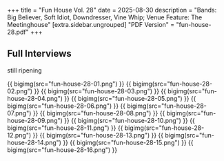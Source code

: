 +++
title = "Fun House Vol. 28"
date = 2025-08-30
description = "Bands: Big Believer, Soft Idiot, Downdresser, Vine Whip; Venue Feature: The Meetinghouse"
[extra.sidebar.ungrouped]
"PDF Version" = "fun-house-28.pdf"
+++

## Full Interviews
still ripening

{{ bigimg(src="fun-house-28-01.png") }}
{{ bigimg(src="fun-house-28-02.png") }}
{{ bigimg(src="fun-house-28-03.png") }}
{{ bigimg(src="fun-house-28-04.png") }}
{{ bigimg(src="fun-house-28-05.png") }}
{{ bigimg(src="fun-house-28-06.png") }}
{{ bigimg(src="fun-house-28-07.png") }}
{{ bigimg(src="fun-house-28-08.png") }}
{{ bigimg(src="fun-house-28-09.png") }}
{{ bigimg(src="fun-house-28-10.png") }}
{{ bigimg(src="fun-house-28-11.png") }}
{{ bigimg(src="fun-house-28-12.png") }}
{{ bigimg(src="fun-house-28-13.png") }}
{{ bigimg(src="fun-house-28-14.png") }}
{{ bigimg(src="fun-house-28-15.png") }}
{{ bigimg(src="fun-house-28-16.png") }}
